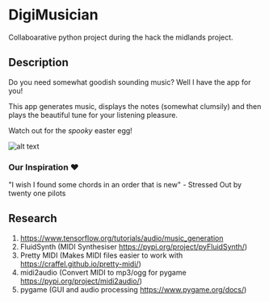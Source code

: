 # DigiMusician

Collaboarative python project during the hack the midlands project.

## Description
Do you need somewhat goodish sounding music? Well I have the app for you!

This app generates music, displays the notes (somewhat clumsily) and then plays the beautiful tune for your listening pleasure.

Watch out for the _spooky_ easter egg!

![alt text](https://github.com/ajuanijustus/digi-musician/blob/main/DigiMusician.png?raw=true)

### Our Inspiration ❤️
"I wish I found some chords in an order that is new" - Stressed Out by twenty one pilots

## Research
1. <https://www.tensorflow.org/tutorials/audio/music_generation>
2. FluidSynth (MIDI Synthesiser https://pypi.org/project/pyFluidSynth/)
3. Pretty MIDI (Makes MIDI files easier to work with https://craffel.github.io/pretty-midi/)
4. midi2audio (Convert MIDI to mp3/ogg for pygame https://pypi.org/project/midi2audio/)
5. pygame (GUI and audio processing https://www.pygame.org/docs/)
